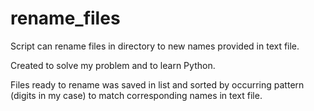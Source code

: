 # rename_files
Script can rename files in directory to new names provided in text file. 

Created to solve my problem and to learn Python. 

Files ready to rename was saved in list and sorted by occurring pattern (digits in my case) 
to match corresponding names in text file.   